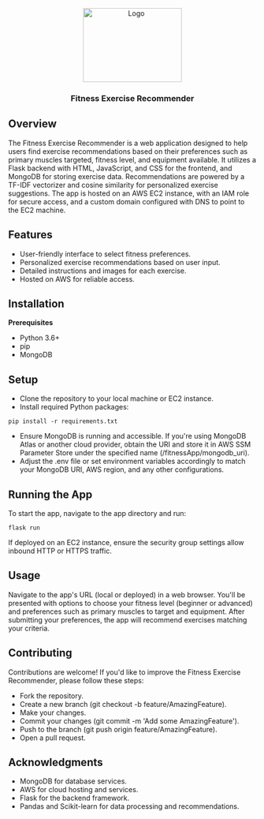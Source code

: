 
<div align="center">
  <a href="https://github.com/emanuelebev/Ai-Fitness">
    <img src="img/marketplace.png" alt="Logo" width="200" height="150">
  </a>

<h3 align="center">Fitness Exercise Recommender</h3>

  <p align="center">
    
  </p>
</div>

## Overview
The Fitness Exercise Recommender is a web application designed to help users find exercise recommendations based on their preferences such as primary muscles targeted, fitness level, and equipment available. It utilizes a Flask backend with HTML, JavaScript, and CSS for the frontend, and MongoDB for storing exercise data. Recommendations are powered by a TF-IDF vectorizer and cosine similarity for personalized exercise suggestions. The app is hosted on an AWS EC2 instance, with an IAM role for secure access, and a custom domain configured with DNS to point to the EC2 machine.

## Features
* User-friendly interface to select fitness preferences.
* Personalized exercise recommendations based on user input.
* Detailed instructions and images for each exercise.
* Hosted on AWS for reliable access.

## Installation
**Prerequisites**
* Python 3.6+
* pip
* MongoDB

## Setup
* Clone the repository to your local machine or EC2 instance.
* Install required Python packages:
```
pip install -r requirements.txt
```
* Ensure MongoDB is running and accessible. If you're using MongoDB Atlas or another cloud provider, obtain the URI and store it in AWS SSM Parameter Store under the specified name (/fitnessApp/mongodb_uri).
* Adjust the .env file or set environment variables accordingly to match your MongoDB URI, AWS region, and any other configurations.

## Running the App
To start the app, navigate to the app directory and run:
```
flask run
```
If deployed on an EC2 instance, ensure the security group settings allow inbound HTTP or HTTPS traffic.

## Usage
Navigate to the app's URL (local or deployed) in a web browser. You'll be presented with options to choose your fitness level (beginner or advanced) and preferences such as primary muscles to target and equipment. After submitting your preferences, the app will recommend exercises matching your criteria.

## Contributing
Contributions are welcome! If you'd like to improve the Fitness Exercise Recommender, please follow these steps:

* Fork the repository.
* Create a new branch (git checkout -b feature/AmazingFeature).
* Make your changes.
* Commit your changes (git commit -m 'Add some AmazingFeature').
* Push to the branch (git push origin feature/AmazingFeature).
* Open a pull request.

## Acknowledgments
* MongoDB for database services.
* AWS for cloud hosting and services.
* Flask for the backend framework.
* Pandas and Scikit-learn for data processing and recommendations.

